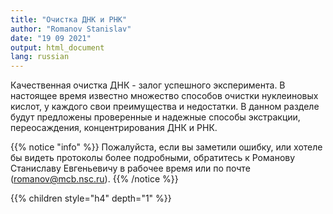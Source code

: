 ```yaml
---
title: "Очистка ДНК и РНК"
author: "Romanov Stanislav"
date: "19 09 2021"
output: html_document
lang: russian
---
```


Качественная очистка ДНК - залог успешного эксперимента. В настоящее время известно множество способов очистки нуклеиновых кислот, у каждого свои преимущества и недостатки. В данном разделе будут предложены проверенные и надежные способы экстракции, переосаждения, концентрирования ДНК и РНК.

{{% notice "info" %}}
Пожалуйста, если вы заметили ошибку, или хотеле бы видеть протоколы более подробными, обратитесь к Романову Станиславу Евгеньевичу в рабочее время или по почте (romanov@mcb.nsc.ru).
{{% /notice %}}

{{% children style="h4" depth="1" %}}
